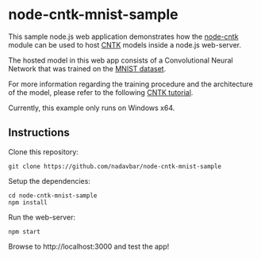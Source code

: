 # node-cntk-mnist-sample

This sample node.js web application demonstrates how the <a href="https://github.com/nadavbar/node-cntk" target="_blank">node-cntk</a> module can be used to host <a href="https://www.microsoft.com/en-us/cognitive-toolkit" target="_blank">CNTK</a> models inside a node.js web-server.

The hosted model in this web app consists of a Convolutional Neural Network that was trained on the <a href="http://yann.lecun.com/exdb/mnist/" target="_blank">MNIST dataset</a>.

For more information regarding the training procedure and the architecture of the model, please refer to the following <a href="https://github.com/Microsoft/CNTK/blob/master/Tutorials/CNTK_103D_MNIST_ConvolutionalNeuralNetwork.ipynb" target="_blank">CNTK tutorial</a>. 

Currently, this example only runs on Windows x64.

## Instructions

Clone this repository:
```
git clone https://github.com/nadavbar/node-cntk-mnist-sample
```

Setup the dependencies:

```
cd node-cntk-mnist-sample
npm install
```

Run the web-server:
```
npm start
```

Browse to http://localhost:3000 and test the app!